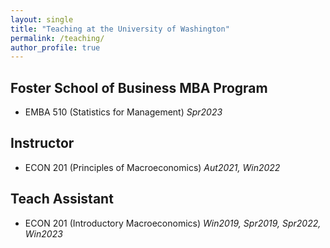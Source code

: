 ```yaml
---
layout: single
title: "Teaching at the University of Washington"
permalink: /teaching/
author_profile: true
---
```

## Foster School of Business MBA Program
* EMBA 510 (Statistics for Management) *Spr2023*

## Instructor  
  * ECON 201 (Principles of Macroeconomics)   *Aut2021, Win2022*  

## Teach Assistant
  * ECON 201 (Introductory Macroeconomics)   *Win2019, Spr2019, Spr2022, Win2023* 
  

